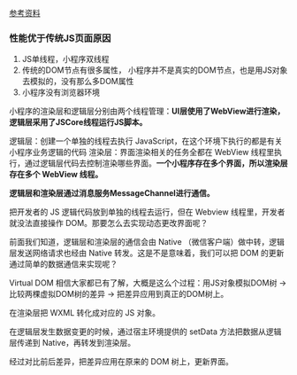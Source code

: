 [参考资料](https://www.jianshu.com/p/fb331438e223)

### 性能优于传统JS页面原因

1. JS单线程，小程序双线程
2. 传统的DOM节点有很多属性， 小程序并不是真实的DOM节点，也是用JS对象去模拟的，没有那么多DOM属性
3. 小程序没有浏览器环境

小程序的渲染层和逻辑层分别由两个线程管理：**UI层使用了WebView进行渲染，逻辑层采用了JSCore线程运行JS脚本。**

逻辑层：创建一个单独的线程去执行 JavaScript，在这个环境下执行的都是有关小程序业务逻辑的代码
渲染层：界面渲染相关的任务全都在 WebView 线程里执行，通过逻辑层代码去控制渲染哪些界面。**一个小程序存在多个界面，所以渲染层存在多个 WebView 线程。**

**逻辑层和渲染层通过消息服务MessageChannel进行通信。**




把开发者的 JS 逻辑代码放到单独的线程去运行，但在 Webview 线程里，开发者就没法直接操作 DOM。那要怎么去实现动态更改界面呢？

前面我们知道，逻辑层和渲染层的通信会由 Native （微信客户端）做中转，逻辑层发送网络请求也经由 Native 转发。这是不是意味着，我们可以把 DOM 的更新通过简单的数据通信来实现呢？

Virtual DOM 相信大家都已有了解，大概是这么个过程：用JS对象模拟DOM树 -> 比较两棵虚拟DOM树的差异 -> 把差异应用到真正的DOM树上。




在渲染层把 WXML 转化成对应的 JS 对象。

在逻辑层发生数据变更的时候，通过宿主环境提供的 setData 方法把数据从逻辑层传递到 Native，再转发到渲染层。

经过对比前后差异，把差异应用在原来的 DOM 树上，更新界面。

